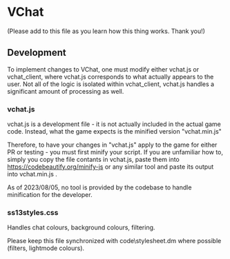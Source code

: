 # VChat
(Please add to this file as you learn how this thing works. Thank you!)
## Development

To implement changes to VChat, one must modify either vchat.js or vchat_client,
 where vchat.js corresponds to what actually appears to the user.
 Not all of the logic is isolated within vchat_client, vchat.js handles a significant amount of processing as well.

### vchat.js

vchat.js is a development file - it is not actually included in the actual game code. Instead, what the game expects is
the minified version "vchat.min.js"

Therefore, to have your changes in "vchat.js" apply to the game for either PR or testing - you must first minify your script.
If you are unfamiliar how to, simply you copy the file contants in vchat.js, paste them into https://codebeautify.org/minify-js
or any similar tool and paste its output into vchat.min.js .

As of 2023/08/05, no tool is provided by the codebase to handle minification for the developer.

### ss13styles.css

Handles chat colours, background colours, filtering.

Please keep this file synchronized with code\stylesheet.dm where possible (filters, lightmode colours).
